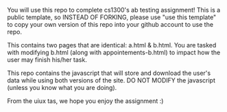 You will use this repo to complete cs1300's ab testing assignment! This is a public template, so INSTEAD OF FORKING, please use "use this template" to copy your own version of this repo into your github account to use the repo.

This contains two pages that are identical: a.html & b.html. You are tasked with modifying b.html (along with appointements-b.html) to impact how the user may finish his/her task. 

This repo contains the javascript that will store and download the user's data while using both versions of the site. DO NOT MODIFY the javascript (unless you know what you are doing).

From the uiux tas, we hope you enjoy the assignment :)
